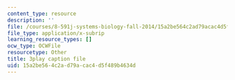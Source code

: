 ```yaml
---
content_type: resource
description: ''
file: /courses/8-591j-systems-biology-fall-2014/15a2be564c2ad79acac4d5f489b4634d_zJTVMkGe8-8.srt
file_type: application/x-subrip
learning_resource_types: []
ocw_type: OCWFile
resourcetype: Other
title: 3play caption file
uid: 15a2be56-4c2a-d79a-cac4-d5f489b4634d
---
```

